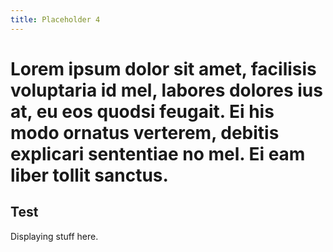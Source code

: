 ```yaml
---
title: Placeholder 4
---
```

# Lorem ipsum dolor sit amet, facilisis voluptaria id mel, labores dolores ius at, eu eos quodsi feugait. Ei his modo ornatus verterem, debitis explicari sententiae no mel. Ei eam liber tollit sanctus.

## Test
Displaying stuff here.
